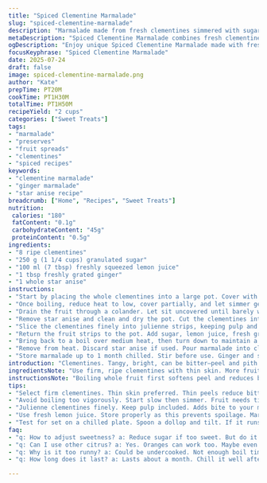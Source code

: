 ```yaml
---
title: "Spiced Clementine Marmalade"
slug: "spiced-clementine-marmalade"
description: "Marmalade made from fresh clementines simmered with sugar and lemon juice, infused with ginger and star anise for a warm, aromatic touch. The fruit is softened by slow boiling before being julienned into strands and cooked until set. The unusual spices add depth and subtle heat, shifting the usual bright marmalade profile. Takes about 1 hour 50 minutes total. Yields roughly 550 ml, slightly larger batch. Keeps refrigerated up to a month."
metaDescription: "Spiced Clementine Marmalade combines fresh clementines, ginger, and star anise for a unique flavor. Perfect for spreading on toast."
ogDescription: "Enjoy unique Spiced Clementine Marmalade made with fresh clementines, ginger, and star anise. A perfect blend of sweet and spicy."
focusKeyphrase: "Spiced Clementine Marmalade"
date: 2025-07-24
draft: false
image: spiced-clementine-marmalade.png
author: "Kate"
prepTime: PT20M
cookTime: PT1H30M
totalTime: PT1H50M
recipeYield: "2 cups"
categories: ["Sweet Treats"]
tags:
- "marmalade"
- "preserves"
- "fruit spreads"
- "clementines"
- "spiced recipes"
keywords:
- "clementine marmalade"
- "ginger marmalade"
- "star anise recipe"
breadcrumb: ["Home", "Recipes", "Sweet Treats"]
nutrition: 
 calories: "180"
 fatContent: "0.1g"
 carbohydrateContent: "45g"
 proteinContent: "0.5g"
ingredients:
- "8 ripe clementines"
- "250 g (1 1/4 cups) granulated sugar"
- "100 ml (7 tbsp) freshly squeezed lemon juice"
- "1 tbsp freshly grated ginger"
- "1 whole star anise"
instructions:
- "Start by placing the whole clementines into a large pot. Cover with cold water about 2.5 cm above fruit surface. Bring to a rolling boil over medium-high heat."
- "Once boiling, reduce heat to low, cover partially, and let simmer gently for 1 hour 5 minutes. The peel will soften and may crack open as the pith releases."
- "Drain the fruit through a colander. Let sit uncovered until barely warm, about 1 hour 10 minutes."
- "Remove star anise and clean and dry the pot. Cut the clementines into quarters, peeling away and discarding any seeds and any tough or damaged bits."
- "Slice the clementines finely into julienne strips, keeping pulp and peel together."
- "Return the fruit strips to the pot. Add sugar, lemon juice, fresh grated ginger, and the star anise starter if preferred for more spice."
- "Bring back to a boil over medium heat, then turn down to maintain a gentle simmer. Cook, uncovered, stirring frequently and skimming foam, for 12 to 13 minutes or until marmalade reaches the 'plate test' consistency."
- "Remove from heat. Discard star anise if used. Pour marmalade into clean sterilized jars while hot. Leave to cool uncovered until just warm, then seal and refrigerate."
- "Store marmalade up to 1 month chilled. Stir before use. Ginger and star anise give it a warming bite, good spread on bread or stirred through yogurt."
introduction: "Clementines. Tangy, bright, can be bitter—peel and pith especially. Simple sweetness not enough. Add spice. Ginger’s sharp bite, star anise’s warm licorice note. Results? Marmalade with a twist. Slow simmer breaks down the tough skins, softens fruit into strands. Juice and sugar meld with aromatic hints. That long simmer? Essential. Flavor deepens, peel tenderizes. You get texture and zip. Cook long enough to thicken—not too short, not too long. Leftover pith adds body if trimmed carefully. Serve chilled or room temp. Slather on hearty bread or dollop onto creamy cheeses. Store sealed, use within weeks. Brightness with a spicy kick. Calls for patience and a taste for twist."
ingredientsNote: "Use firm, ripe clementines with thin skin. More fruit than usual to balance out the added spices. Ginger grated fresh is best; dried ginger powder won’t impart the same lively heat. Star anise whole—remove before storing. Lemon juice must be fresh for natural acidity and brightness. Sugar amount adjusted slightly for optimum gel given the added liquid from the ginger. No pith discarded, only bruised or tough patches removed to keep pectin content. This recipe suits vegans and is allergen free. Measuring cups approximate metric for ease. Store marmalade cool and airtight for longevity."
instructionsNote: "Boiling whole fruit first softens peel and reduces bitterness. Simmer just over an hour so peel breaks down but doesn’t disintegrate. Let cool warm before chopping to handle easily. Julienning peel creates strands for texture versus dice or mash. Careful seed removal important—tiny seeds can spoil texture and bitterness. Returning ingredient mix to clean pan avoids carried-over burnt sugar or residue affecting flavor. Skim foam diligently during cooking. The plate test: spoon a dollop on chilled plate, tilt it after a minute—slow to run means set. Timing slightly longer than usual to account for extra moisture from fresh ginger. Filling hot sterilized jars prevents spoilage. Marmalade firms further as it cools. Consume within a month for fresh flavor."
tips:
- "Select firm clementines. Thin skin preferred. Thin peels reduce bitterness. Too many seeds can ruin texture. Aim for ripe but not overripe. Grate fresh ginger, not dry. Works better. Natural heat plus flavor."
- "Avoid boiling too vigorously. Start slow then simmer. Fruit needs time to soften but not lose shape. Check for peel cracking. Drain after simmer. Let it sit until just warm. This helps chopping."
- "Julienne clementines finely. Keep pulp included. Adds bite to your marmalade; avoid mush. Remove bad spots thoroughly. Skimming foam is crucial while cooking. It affects clarity. Pay close attention."
- "Use fresh lemon juice. Store properly as this prevents spoilage. Marmalade firms up as it cools. Hot jars are needed for filling. Sealing while hot keeps freshness."
- "Test for set on a chilled plate. Spoon a dollop and tilt. If it runs slowly, it’s ready. Timing must account for ginger moisture. One last note: avoid excess pith."
faq:
- "q: How to adjust sweetness? a: Reduce sugar if too sweet. But do it carefully. Keep balance right. No too little, or it won’t gel."
- "q: Can I use other citrus? a: Yes. Oranges can work too. Maybe even lemons. But taste will change. Every fruit brings its profile."
- "q: Why is it too runny? a: Could be undercooked. Not enough boil time. Losing moisture is another reason. Adjust next try."
- "q: How long does it last? a: Lasts about a month. Chill it well after cooling. Store in airtight jars. Keep away from heat and light."

---
```

